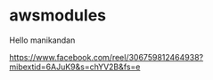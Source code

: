 # awsmodules
Hello manikandan

https://www.facebook.com/reel/306759812464938?mibextid=6AJuK9&s=chYV2B&fs=e